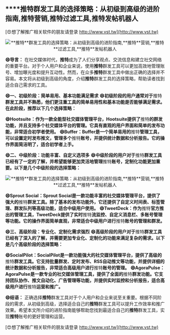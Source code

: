 ## ****推特**群发工具的选择策略：从初级到高级的进阶指南,**推特**营销,**推特**过滤工具,**推特**发帖机器人**

[😍想了解推广相关软件的朋友请登录 http://www.vst.tw](http://www.vst.tw)

 <center><img src="https://vst.tw/MP4/tuiguang/png/5.png" alt="**推特**群发工具的选择策略：从初级到高级的进阶指南,**推特**营销,**推特**过滤工具,**推特**发帖机器人"></center>

**😄导言：**
在社交媒体时代，**推特**成为了人们分享观点、交流信息和建立社交网络的重要平台。对于个人用户和企业来说，使用**推特**群发工具可以更加高效地管理账号、增加曝光度和提升互动性。然而，在众多**推特**群发工具中做出正确的选择并不容易。本文将从初级到高级的角度，介绍**推特**群发工具的选择策略，帮助读者找到适合自己需求的工具。

**😄一、初级阶段：简单易用、基本功能满足需求**
**😄初级阶段的用户通常对于**推特**群发工具并不熟悉，他们更注重工具的简单易用性和基本功能是否能够满足需求。在此阶段，推荐以下几个选择策略：**

**😄Hootsuite：作为一款全能型社交媒体管理平台，Hootsuite提供了**推特**的群发功能，并且支持多个社交媒体平台的管理。它具有直观的用户界面和简单的发布功能，非常适合初学者使用。**
**😄Buffer：Buffer是一个简单易用的**推特**管理工具，可以设置定时发布推文，管理多个**推特**账号，并提供统计数据和分析报告。它的操作界面简洁明了，适合初学者上手。**

**😄二、中级阶段：功能丰富、自定义选项多**
**😄中级阶段的用户对于**推特**群发工具已经有了一定的了解，并希望能够更加灵活地管理**推特**账号，定制化功能更加重要。以下是几个中级阶段的选择策略：**

 <center><img src="https://vst.tw/MP4/tuiguang/png/0.png" alt="**推特**群发工具的选择策略：从初级到高级的进阶指南,**推特**营销,**推特**过滤工具,**推特**发帖机器人"></center>

**😄Sprout Social：Sprout Social是一款功能丰富的社交媒体管理平台，提供了强大的**推特**群发工具。除了基本的发布功能外，它还提供了自定义时间表、标签管理、群发队列等高级功能，适合中级用户使用。**
**😄TweetDeck：作为**推特**官方推出的管理工具，TweetDeck提供了实时**推特**流监控、自定义消息栏、多账号管理等功能。它的操作界面简单直观，非常适合中级用户进行**推特**账号的管理和群发。**

**😄三、高级阶段：专业化、定制化需求强烈**
**😄高级阶段的用户对于**推特**群发工具已经有了深入的了解，并需要更加专业化、定制化的功能来满足复杂的需求。以下是几个高级阶段的选择策略：**

**😄SocialPilot：SocialPilot是一款功能强大的社交媒体管理平台，提供了高级的**推特**群发工具。它支持批量群发、定时发布、RSS自动推文等功能，并提供详细的统计数据和分析报告，非常适合高级用户进行**推特**账号的管理。**
**😄AgoraPulse：AgoraPulse是一款专业的社交媒体管理工具，提供了全面的**推特**群发功能。它支持团队协作、推文自动化、广告管理等功能，并提供实时监控和分析报告，适合高级用户进行**推特**运营和推广。**

**😄结语：**
正确选择**推特**群发工具对于个人用户和企业来说至关重要。根据不同阶段的需求，从初级到高级，选择适合自己的**推特**群发工具可以提升工作效率和推广效果。希望本文所介绍的进阶指南能够帮助您找到最适合自己的**推特**群发工具，实现**推特**账号的更好管理和运营。

[😍想了解推广相关软件的朋友请登录 http://www.vst.tw](http://www.vst.tw)



